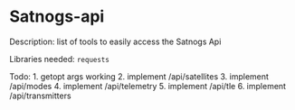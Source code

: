 # Satnogs-api
Description: list of tools to easily access the Satnogs Api

Libraries needed: `requests`

Todo: 1. getopt args working
      2. implement /api/satellites
      3. implement /api/modes
      4. implement /api/telemetry
      5. implement /api/tle
      6. implement /api/transmitters
